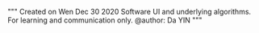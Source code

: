 """
Created on Wen Dec 30 2020
Software UI and underlying algorithms.
For learning and communication only.
@author: Da YIN
"""

